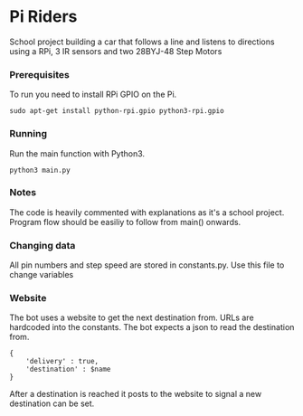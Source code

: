 # Pi Riders

School project building a car that follows a line and listens to directions using a RPi, 3 IR sensors and two 28BYJ-48 Step Motors

### Prerequisites

To run you need to install RPi GPIO on the Pi.

```
sudo apt-get install python-rpi.gpio python3-rpi.gpio
```

### Running

Run the main function with Python3.

```
python3 main.py
```

### Notes

The code is heavily commented with explanations as it's a school project. Program flow should be easiliy to follow from main() onwards.

### Changing data

All pin numbers and step speed are stored in constants.py. Use this file to change variables

### Website

The bot uses a website to get the next destination from. URLs are hardcoded into the constants. The bot expects a json to read the destination from.

```
{
    'delivery' : true,
    'destination' : $name
}
```

After a destination is reached it posts to the website to signal a new destination can be set.
